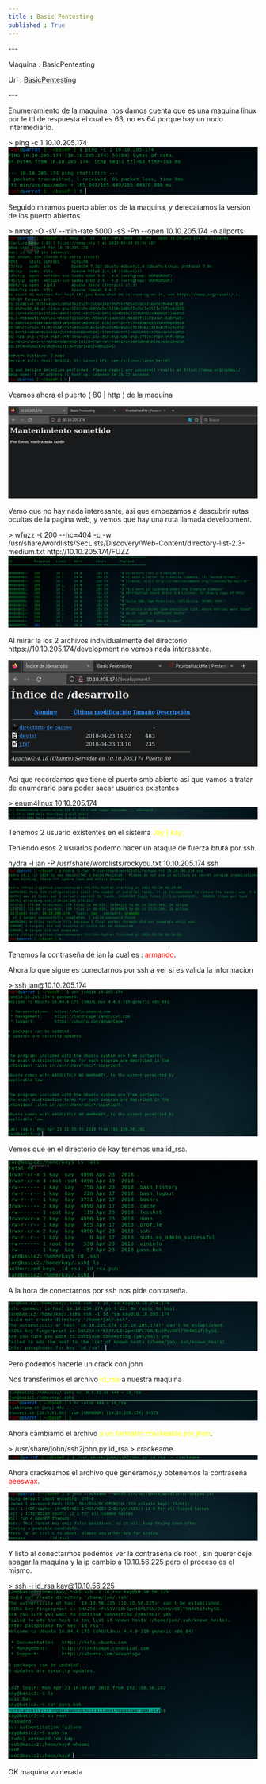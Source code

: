 ```yaml
---
title : Basic Pentesting
published : True
---
```

<p></p>
---
<p>Maquina : BasicPentesting</p>
<p>Url : <a href="https://tryhackme.com/room/basicpentestingjt">BasicPentesting</a></p>
<p></p>
---
<p>Enumeramiento de la maquina, nos damos cuenta que es una maquina linux por le ttl de respuesta el cual es 63, no es 64 porque hay un nodo intermediario.</p>
> ping -c 1 10.10.205.174

<img src="/imgs/basicPentesting/basicPentesting0.jpg"/>
<p>Seguido miramos puerto abiertos de la maquina, y detecatamos la version de los puerto abiertos</p>
> nmap -O -sV --min-rate 5000 -sS -Pn --open 10.10.205.174 -o allports
<img src="/imgs/basicPentesting/basicPentesting1.jpg"/>
<p>Veamos ahora el puerto ( 80 | http ) de la maquina</p>
<img src="/imgs/basicPentesting/basicPentesting2.jpg"/>
<p>Vemo que no hay nada interesante, asi que empezamos a descubrir rutas ocultas de la pagina web, y vemos que hay una ruta llamada development.</p>
> wfuzz -t 200 --hc=404 -c -w /usr/share/wordlists/SecLists/Discovery/Web-Content/directory-list-2.3-medium.txt http://10.10.205.174/FUZZ
<img src="/imgs/basicPentesting/basicPentesting3.jpg"/>
<p>Al mirar la los 2 archivos individualmente del directorio https://10.10.205.174/development no vemos nada interesante.</p>
<img src="/imgs/basicPentesting/basicPentesting4.jpg"/>
<p>Asi que recordamos que tiene el puerto smb abierto asi que vamos a tratar de enumerarlo para poder sacar usuarios existentes</p>
> enum4linux 10.10.205.174
<img src="/imgs/basicPentesting/basicPentesting5.jpg"/>
<p> Tenemos 2 usuario existentes en el sistema <font color="yellow">Jay | kay. </font></p>
<p> Teniendo esos 2 usuarios podemo hacer un ataque de fuerza bruta por ssh.</p>
hydra -l jan -P /usr/share/wordlists/rockyou.txt 10.10.205.174 ssh
<img src="/imgs/basicPentesting/basicPentesting6.jpg"/>
<p>Tenemos la contraseña de jan la cual es : <font color="red">armando</font>.</p>
<p>Ahora lo que sigue es conectarnos por ssh a ver si es valida la informacion</p>
> ssh jan@10.10.205.174 
<img src="/imgs/basicPentesting/basicPentesting7.jpg"/>
<p>Vemos que en el directorio de kay tenemos una id_rsa.</p>
<img src="/imgs/basicPentesting/basicPentesting8.jpg"/>
<p>A la hora de conectarnos por ssh nos pide contraseña.</p>
<img src="/imgs/basicPentesting/basicPentesting9.jpg"/>
<p>Pero podemos hacerle un crack con john</p>
<p>Nos transferimos el archivo <font color="yellow">id_rsa</font> a  nuestra maquina</p>
<img src="/imgs/basicPentesting/basicPentesting10.jpg"/>
<p>Ahora cambiamo el archivo <font color="yellow"> a un formatro crackeable por jhon</font>.</p>
> /usr/share/john/ssh2john.py id_rsa  > crackeame
<img src="/imgs/basicPentesting/basicPentesting11.jpg"/>
<p>Ahora crackeamos el archivo que generamos,y obtenemos la contraseña <font color="red">beeswax</font>.</p>
<img src="/imgs/basicPentesting/basicPentesting12.jpg"/>
<p>Y listo al conectarmos podemos ver la contraseña de root , sin querer deje apagar la maquina y la ip cambio a 10.10.56.225 pero el proceso es el mismo.</p>
> ssh -i id_rsa kay@10.10.56.225
<img src="/imgs/basicPentesting/basicPentesting13.jpg"/>
<p>OK maquina vulnerada</p>
